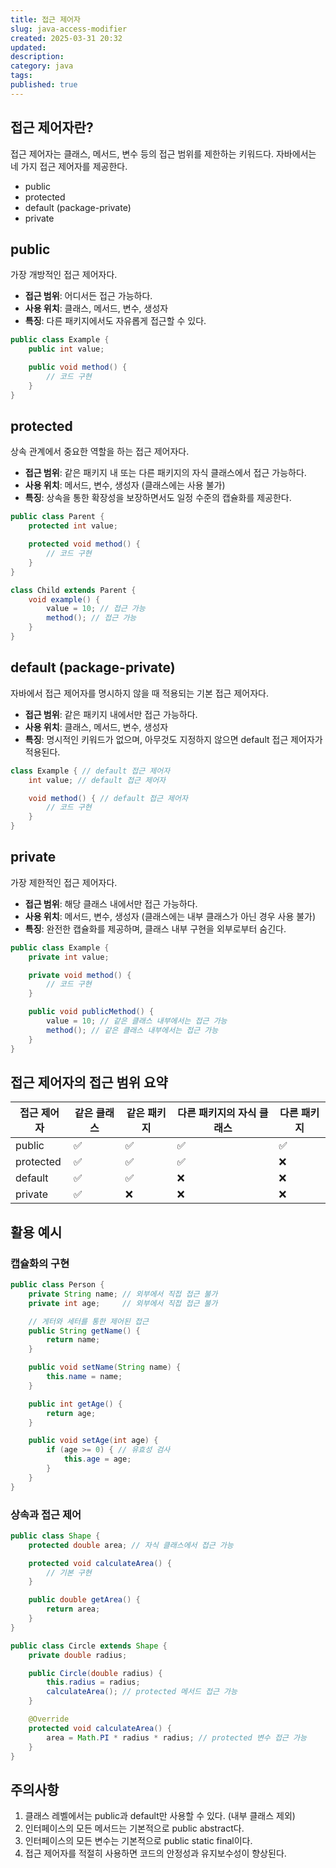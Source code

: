```yaml
---
title: 접근 제어자
slug: java-access-modifier
created: 2025-03-31 20:32
updated:
description:
category: java
tags:
published: true
---
```


## 접근 제어자란?

접근 제어자는 클래스, 메서드, 변수 등의 접근 범위를 제한하는 키워드다.
자바에서는 네 가지 접근 제어자를 제공한다.

- public
- protected
- default (package-private)
- private

## public

가장 개방적인 접근 제어자다.

- **접근 범위**: 어디서든 접근 가능하다.
- **사용 위치**: 클래스, 메서드, 변수, 생성자
- **특징**: 다른 패키지에서도 자유롭게 접근할 수 있다.

```java
public class Example {
    public int value;

    public void method() {
        // 코드 구현
    }
}
```

## protected

상속 관계에서 중요한 역할을 하는 접근 제어자다.

- **접근 범위**: 같은 패키지 내 또는 다른 패키지의 자식 클래스에서 접근 가능하다.
- **사용 위치**: 메서드, 변수, 생성자 (클래스에는 사용 불가)
- **특징**: 상속을 통한 확장성을 보장하면서도 일정 수준의 캡슐화를 제공한다.

```java
public class Parent {
    protected int value;

    protected void method() {
        // 코드 구현
    }
}

class Child extends Parent {
    void example() {
        value = 10; // 접근 가능
        method(); // 접근 가능
    }
}
```

## default (package-private)

자바에서 접근 제어자를 명시하지 않을 때 적용되는 기본 접근 제어자다.

- **접근 범위**: 같은 패키지 내에서만 접근 가능하다.
- **사용 위치**: 클래스, 메서드, 변수, 생성자
- **특징**: 명시적인 키워드가 없으며, 아무것도 지정하지 않으면 default 접근 제어자가 적용된다.

```java
class Example { // default 접근 제어자
    int value; // default 접근 제어자

    void method() { // default 접근 제어자
        // 코드 구현
    }
}
```

## private

가장 제한적인 접근 제어자다.

- **접근 범위**: 해당 클래스 내에서만 접근 가능하다.
- **사용 위치**: 메서드, 변수, 생성자 (클래스에는 내부 클래스가 아닌 경우 사용 불가)
- **특징**: 완전한 캡슐화를 제공하며, 클래스 내부 구현을 외부로부터 숨긴다.

```java
public class Example {
    private int value;

    private void method() {
        // 코드 구현
    }

    public void publicMethod() {
        value = 10; // 같은 클래스 내부에서는 접근 가능
        method(); // 같은 클래스 내부에서는 접근 가능
    }
}
```

## 접근 제어자의 접근 범위 요약

| 접근 제어자 | 같은 클래스 | 같은 패키지 | 다른 패키지의 자식 클래스 | 다른 패키지 |
| ----------- | ----------- | ----------- | ------------------------- | ----------- |
| public      | ✅          | ✅          | ✅                        | ✅          |
| protected   | ✅          | ✅          | ✅                        | ❌          |
| default     | ✅          | ✅          | ❌                        | ❌          |
| private     | ✅          | ❌          | ❌                        | ❌          |

## 활용 예시

### 캡슐화의 구현

```java
public class Person {
    private String name; // 외부에서 직접 접근 불가
    private int age;     // 외부에서 직접 접근 불가

    // 게터와 세터를 통한 제어된 접근
    public String getName() {
        return name;
    }

    public void setName(String name) {
        this.name = name;
    }

    public int getAge() {
        return age;
    }

    public void setAge(int age) {
        if (age >= 0) { // 유효성 검사
            this.age = age;
        }
    }
}
```

### 상속과 접근 제어

```java
public class Shape {
    protected double area; // 자식 클래스에서 접근 가능

    protected void calculateArea() {
        // 기본 구현
    }

    public double getArea() {
        return area;
    }
}

public class Circle extends Shape {
    private double radius;

    public Circle(double radius) {
        this.radius = radius;
        calculateArea(); // protected 메서드 접근 가능
    }

    @Override
    protected void calculateArea() {
        area = Math.PI * radius * radius; // protected 변수 접근 가능
    }
}
```

## 주의사항

1. 클래스 레벨에서는 public과 default만 사용할 수 있다. (내부 클래스 제외)
2. 인터페이스의 모든 메서드는 기본적으로 public abstract다.
3. 인터페이스의 모든 변수는 기본적으로 public static final이다.
4. 접근 제어자를 적절히 사용하면 코드의 안정성과 유지보수성이 향상된다.
